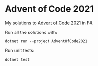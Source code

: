 # Advent of Code 2021

My solutions to [Advent of Code 2021](https://adventofcode.com/2021) in F#.

Run all the solutions with:
```
dotnet run --project AdventOfCode2021
```

Run unit tests:
```
dotnet test
```